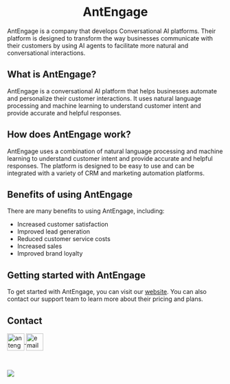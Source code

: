 <h1 align="center">AntEngage</h1>

<p align="left">AntEngage is a company that develops Conversational AI platforms. Their platform is designed to transform the way businesses communicate with their customers by using AI agents to facilitate more natural and conversational interactions.</p>

## What is AntEngage?

<p align="left">AntEngage is a conversational AI platform that helps businesses automate and personalize their customer interactions. It uses natural language processing and machine learning to understand customer intent and provide accurate and helpful responses.</p>

## How does AntEngage work?

<p align="left">AntEngage uses a combination of natural language processing and machine learning to understand customer intent and provide accurate and helpful responses. The platform is designed to be easy to use and can be integrated with a variety of CRM and marketing automation platforms.</p>

## Benefits of using AntEngage

<p align="left">There are many benefits to using AntEngage, including:</p>

- Increased customer satisfaction
- Improved lead generation
- Reduced customer service costs
- Increased sales
- Improved brand loyalty

## Getting started with AntEngage

<p align="left">To get started with AntEngage, you can visit our <a href="https://antengage.com/">website</a>. You can also contact our support team to learn more about their pricing and plans.</p>

## Contact

<p align="left">
    <a href="https://antengage.com/" target="_blank">
        <img align="center" src="https://img.icons8.com/color/48/null/internet.png" alt="antengage" height="40" width="40" />
    </a>
    <a href="mailto:support@antengage.com" target="_blank">
        <img align="center" src="https://img.icons8.com/color/48/null/email.png" alt="email" height="40" width="40" />
    </a>
</p>

<br>

![](https://komarev.com/ghpvc/?username=AntEngage&label=PROFILE+VISITS&style=for-the-badge&color=blue)
